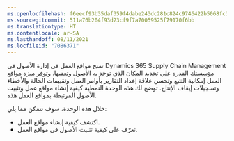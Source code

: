```yaml
---
ms.openlocfilehash: f6eecf93b35daf359f4dabe243dc281c824c9746422b5068fc339e47893e3d7f
ms.sourcegitcommit: 511a76b204f93d23cf9f7a70059525f79170f6bb
ms.translationtype: HT
ms.contentlocale: ar-SA
ms.lasthandoff: 08/11/2021
ms.locfileid: "7086371"
---
```

تمنح مواقع العمل في إدارة الأصول في Dynamics 365 Supply Chain Management مؤسستك القدرة علي تحديد المكان الذي توجد به الأصول وتعقبها. وتوفر ميزة مواقع العمل إمكانية التتبع وتحسن علاقة إعداد التقارير بأوامر العمل وتقييمات الحالة والأخطاء وتسجيلات إيقاف الإنتاج. توضح لك هذه الوحدة النمطية كيفية إنشاء مواقع عمل وتثبيت الأصول المرتبطة بمواقع العمل هذه.

خلال هذه الوحدة، سوف تتمكن مما يلي:

- اكتشف كيفية إنشاء مواقع العمل.
- تعرّف على كيفية تثبيت الأصول في مواقع العمل.

